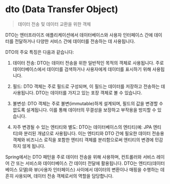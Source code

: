 # dto (Data Transfer Object)
> 데이터 전송 및 데이터 교환을 위한 객체

DTO는 엔터프라이즈 애플리케이션에서 데이터베이스와 사용자 인터페이스 간에 데이터를 전달하거나 다양한 서비스 간에 데이터를 전송하는 데 사용됩니다.

DTO의 주요 특징은 다음과 같습니다:

1. 데이터 전송: DTO는 데이터 전송을 위한 일반적인 목적의 객체로 사용됩니다. 주로 데이터베이스에서 데이터를 검색하거나 사용자에게 데이터를 표시하기 위해 사용됩니다.
    
2. 필드: DTO 객체는 주로 필드로 구성되며, 이 필드는 데이터를 저장하고 전송하는 데 사용됩니다. DTO는 데이터를 가지고 있는 포장 객체로 볼 수 있습니다.
    
3. 불변성: DTO 객체는 주로 불변(immutable)하게 설계되며, 필드의 값을 변경할 수 없도록 설계됩니다. 이를 통해 데이터의 무결성을 보장하고 부작용을 방지할 수 있습니다.
    
4. 자주 변경될 수 있는 엔티티와 별도: DTO는 데이터베이스의 엔티티(예: JPA 엔티티)와 분리된 개념으로 사용됩니다. 이는 엔티티와 DTO 간에 필요한 데이터 전송용 객체와 비즈니스 로직을 포함한 엔티티 객체를 분리함으로써 엔티티의 변경에 민감하지 않게 됩니다.
    

Spring에서는 DTO 패턴을 주로 데이터 전송을 위해 사용하며, 컨트롤러와 서비스 레이어 간 또는 서비스와 데이터베이스 간 데이터 전달에 활용됩니다. DTO는 엔티티(데이터베이스 모델)와 뷰(사용자 인터페이스) 사이에서 데이터의 변환이나 매핑을 수행하는 데 흔히 사용되며, 데이터 전송 객체로서의 역할을 담당합니다.